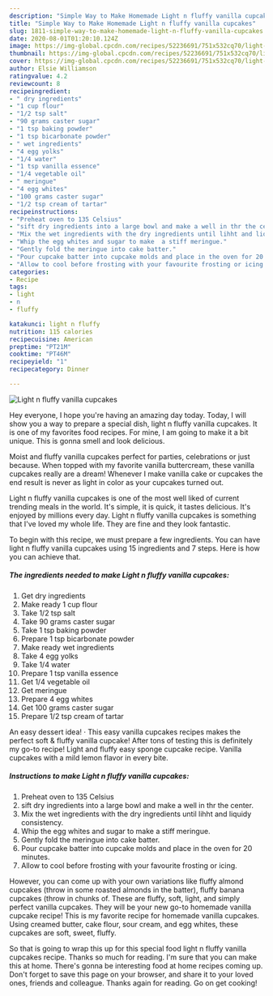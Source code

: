 ```yaml
---
description: "Simple Way to Make Homemade Light n fluffy vanilla cupcakes"
title: "Simple Way to Make Homemade Light n fluffy vanilla cupcakes"
slug: 1811-simple-way-to-make-homemade-light-n-fluffy-vanilla-cupcakes
date: 2020-08-01T01:20:10.124Z
image: https://img-global.cpcdn.com/recipes/52236691/751x532cq70/light-n-fluffy-vanilla-cupcakes-recipe-main-photo.jpg
thumbnail: https://img-global.cpcdn.com/recipes/52236691/751x532cq70/light-n-fluffy-vanilla-cupcakes-recipe-main-photo.jpg
cover: https://img-global.cpcdn.com/recipes/52236691/751x532cq70/light-n-fluffy-vanilla-cupcakes-recipe-main-photo.jpg
author: Elsie Williamson
ratingvalue: 4.2
reviewcount: 8
recipeingredient:
- " dry ingredients"
- "1 cup flour"
- "1/2 tsp salt"
- "90 grams caster sugar"
- "1 tsp baking powder"
- "1 tsp bicarbonate powder"
- " wet ingredients"
- "4 egg yolks"
- "1/4 water"
- "1 tsp vanilla essence"
- "1/4 vegetable oil"
- " meringue"
- "4 egg whites"
- "100 grams caster sugar"
- "1/2 tsp cream of tartar"
recipeinstructions:
- "Preheat oven to 135 Celsius"
- "sift dry ingredients into a large bowl and make a well in thr the center."
- "Mix the wet ingredients with the dry ingredients until lihht and liquidy consistency."
- "Whip the egg whites and sugar to make  a stiff meringue."
- "Gently fold the meringue into cake batter."
- "Pour cupcake batter into cupcake molds and place in the oven for 20 minutes."
- "Allow to cool before frosting with your favourite frosting or icing."
categories:
- Recipe
tags:
- light
- n
- fluffy

katakunci: light n fluffy 
nutrition: 115 calories
recipecuisine: American
preptime: "PT21M"
cooktime: "PT46M"
recipeyield: "1"
recipecategory: Dinner

---
```



![Light n fluffy vanilla cupcakes](https://img-global.cpcdn.com/recipes/52236691/751x532cq70/light-n-fluffy-vanilla-cupcakes-recipe-main-photo.jpg)

Hey everyone, I hope you're having an amazing day today. Today, I will show you a way to prepare a special dish, light n fluffy vanilla cupcakes. It is one of my favorites food recipes. For mine, I am going to make it a bit unique. This is gonna smell and look delicious.

Moist and fluffy vanilla cupcakes perfect for parties, celebrations or just because. When topped with my favorite vanilla buttercream, these vanilla cupcakes really are a dream! Whenever I make vanilla cake or cupcakes the end result is never as light in color as your cupcakes turned out.

Light n fluffy vanilla cupcakes is one of the most well liked of current trending meals in the world. It's simple, it is quick, it tastes delicious. It's enjoyed by millions every day. Light n fluffy vanilla cupcakes is something that I've loved my whole life. They are fine and they look fantastic.


To begin with this recipe, we must prepare a few ingredients. You can have light n fluffy vanilla cupcakes using 15 ingredients and 7 steps. Here is how you can achieve that.

<!--inarticleads1-->

##### The ingredients needed to make Light n fluffy vanilla cupcakes:

1. Get  dry ingredients
1. Make ready 1 cup flour
1. Take 1/2 tsp salt
1. Take 90 grams caster sugar
1. Take 1 tsp baking powder
1. Prepare 1 tsp bicarbonate powder
1. Make ready  wet ingredients
1. Take 4 egg yolks
1. Take 1/4 water
1. Prepare 1 tsp vanilla essence
1. Get 1/4 vegetable oil
1. Get  meringue
1. Prepare 4 egg whites
1. Get 100 grams caster sugar
1. Prepare 1/2 tsp cream of tartar


An easy dessert idea! · This easy vanilla cupcakes recipes makes the perfect soft &amp; fluffy vanilla cupcake! After tons of testing this is definitely my go-to recipe! Light and fluffy easy sponge cupcake recipe. Vanilla cupcakes with a mild lemon flavor in every bite. 

<!--inarticleads2-->

##### Instructions to make Light n fluffy vanilla cupcakes:

1. Preheat oven to 135 Celsius
1. sift dry ingredients into a large bowl and make a well in thr the center.
1. Mix the wet ingredients with the dry ingredients until lihht and liquidy consistency.
1. Whip the egg whites and sugar to make  a stiff meringue.
1. Gently fold the meringue into cake batter.
1. Pour cupcake batter into cupcake molds and place in the oven for 20 minutes.
1. Allow to cool before frosting with your favourite frosting or icing.


However, you can come up with your own variations like fluffy almond cupcakes (throw in some roasted almonds in the batter), fluffy banana cupcakes (throw in chunks of. These are fluffy, soft, light, and simply perfect vanilla cupcakes. They will be your new go-to homemade vanilla cupcake recipe! This is my favorite recipe for homemade vanilla cupcakes. Using creamed butter, cake flour, sour cream, and egg whites, these cupcakes are soft, sweet, fluffy. 

So that is going to wrap this up for this special food light n fluffy vanilla cupcakes recipe. Thanks so much for reading. I'm sure that you can make this at home. There's gonna be interesting food at home recipes coming up. Don't forget to save this page on your browser, and share it to your loved ones, friends and colleague. Thanks again for reading. Go on get cooking!
